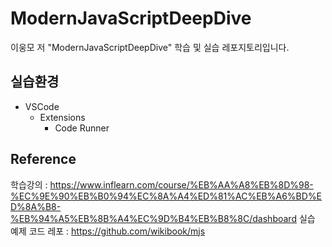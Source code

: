 # ModernJavaScriptDeepDive
이웅모 저 "ModernJavaScriptDeepDive" 학습 및 실습 레포지토리입니다.
## 실습환경
- VSCode
  - Extensions
    - Code Runner
## Reference
학습강의 : https://www.inflearn.com/course/%EB%AA%A8%EB%8D%98-%EC%9E%90%EB%B0%94%EC%8A%A4%ED%81%AC%EB%A6%BD%ED%8A%B8-%EB%94%A5%EB%8B%A4%EC%9D%B4%EB%B8%8C/dashboard
실습 예제 코드 레포 : https://github.com/wikibook/mjs

